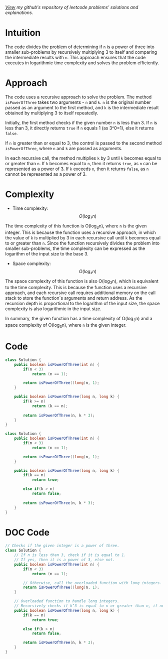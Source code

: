 *[View](https://github.com/ladunjexa/the-leetcode) my github's repository of leetcode problems' solutions and explanations.*

# Intuition
<!-- Describe your first thoughts on how to solve this problem. -->
The code divides the problem of determining if `n` is a power of three into smaller sub-problems by recursively multiplying 3 to itself and comparing the intermediate results with `n`. This approach ensures that the code executes in logarithmic time complexity and solves the problem efficiently.

# Approach
<!-- Describe your approach to solving the problem. -->
The code uses a recursive approach to solve the problem. The method `isPowerOfThree` takes two arguments - `n` and `k`. `n` is the original number passed as an argument to the first method, and `k` is the intermediate result obtained by multiplying 3 to itself repeatedly.

Initially, the first method checks if the given number `n` is less than 3. If `n` is less than 3, it directly returns `true` if `n` equals 1 (as 3^0=1), else it returns `false`.

If `n` is greater than or equal to 3, the control is passed to the second method `isPowerOfThree`, where `n` and `k` are passed as arguments.

In each recursive call, the method multiplies `k` by 3 until `k` becomes equal to or greater than `n`. If `k` becomes equal to `n`, then it returns `true`, as `n` can be represented as a power of 3. If `k` exceeds `n`, then it returns `false`, as `n` cannot be represented as a power of 3.

# Complexity
- Time complexity: $$O(log₃n)$$
<!-- Add your time complexity here, e.g. $$O(n)$$ -->
The time complexity of this function is O(log<sub>3</sub>n), where `n` is the given integer. This is because the function uses a recursive approach, in which the value of `k` is multiplied by 3 in each recursive call until `k` becomes equal to or greater than `n`. Since the function recursively divides the problem into smaller sub-problems, the time complexity can be expressed as the logarithm of the input size to the base 3.

- Space complexity: $$O(log₃n)$$
<!-- Add your space complexity here, e.g. $$O(n)$$ -->
The space complexity of this function is also O(log<sub>3</sub>n), which is equivalent to the time complexity. This is because the function uses a recursive approach, and each recursive call requires additional memory on the call stack to store the function`s arguments and return address. As the recursion depth is proportional to the logarithm of the input size, the space complexity is also logarithmic in the input size.

In summary, the given function has a time complexity of O(log<sub>3</sub>n) and a space complexity of O(log<sub>3</sub>n), where `n` is the given integer.

# Code
```java []
class Solution {
    public boolean isPowerOfThree(int n) {
        if(n < 3)
            return (n == 1);

        return isPowerOfThree((long)n, 1);
    }

    public boolean isPowerOfThree(long n, long k) {
        if(k >= n)
            return (k == n);
        
        return isPowerOfThree(n, k * 3);
    }
}
```
```java []
class Solution {
    public boolean isPowerOfThree(int n) {
        if(n < 3)
            return (n == 1);

        return isPowerOfThree((long)n, 1);
    }

    public boolean isPowerOfThree(long n, long k) {
        if(k == n)
            return true;

        else if(k > n)
            return false;
        
        return isPowerOfThree(n, k * 3);
    }
}
```


# DOC Code
``` java []
// Checks if the given integer is a power of three.
class Solution {
    // If n is less than 3, check if it is equal to 1. 
    // If yes, then it is a power of 3, else not.
    public boolean isPowerOfThree(int n) {
        if(n < 3)
            return (n == 1);

        // Otherwise, call the overloaded function with long integers.
        return isPowerOfThree((long)n, 1);
    }

    // Overloaded function to handle long integers.
    // Recursively checks if k^3 is equal to n or greater than n, if not, calls itself with k^3 and n.
    public boolean isPowerOfThree(long n, long k) {
        if(k == n)
            return true;

        else if(k > n)
            return false;

        return isPowerOfThree(n, k * 3);
    }
}
```
